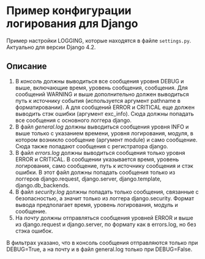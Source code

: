 # Пример конфигурации логирования для Django  

Пример настройки LOGGING, которые находятся в файле `settings.py`.  
Актуально для версии Django 4.2.  

## Описание  
1. В _консоль_ должны выводиться все сообщения уровня DEBUG и выше, включающие время, уровень сообщения, сообщения. Для сообщений WARNING и выше дополнительно должен выводиться путь к источнику события (используется аргумент pathname в форматировании). А для сообщений ERROR и CRITICAL еще должен выводить стэк ошибки (аргумент exc_info). Сюда должны попадать все сообщения с основного логгера django.  
2. В файл _general.log_ должны выводиться сообщения уровня INFO и выше только с указанием времени, уровня логирования, модуля, в котором возникло сообщение (аргумент module) и само сообщение. Сюда также попадают сообщения с регистратора django.  
3. В файл _errors.log_ должны выводиться сообщения только уровня ERROR и CRITICAL. В сообщении указывается время, уровень логирования, само сообщение, путь к источнику сообщения и стэк ошибки. В этот файл должны попадать сообщения только из логгеров django.request, django.server, django.template, django.db_backends.  
4. В файл _security.log_ должны попадать только сообщения, связанные с безопасностью, а значит только из логгера django.security. Формат вывода предполагает время, уровень логирования, модуль и сообщение.  
5. На _почту_ должны отправляться сообщения уровней ERROR и выше из django.request и django.server, по формату как в errors.log, но без стэка ошибок.  

В фильтрах указано, что в консоль сообщения отправляются только при DEBUG=True, а на почту и в файл general.log только при DEBUG=False.  